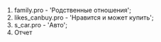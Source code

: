 1) family.pro - 'Родственные отношения';
2) likes_canbuy.pro - 'Нравится и может купить';
3) s_car.pro - 'Авто';
4) Отчет
